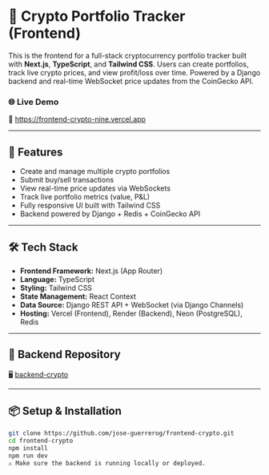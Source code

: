 # 🧮 Crypto Portfolio Tracker (Frontend)

This is the frontend for a full-stack cryptocurrency portfolio tracker built with **Next.js**, **TypeScript**, and **Tailwind CSS**. Users can create portfolios, track live crypto prices, and view profit/loss over time. Powered by a Django backend and real-time WebSocket price updates from the CoinGecko API.

### 🌐 Live Demo
🔗 https://frontend-crypto-nine.vercel.app

---

## 🚀 Features

- Create and manage multiple crypto portfolios
- Submit buy/sell transactions
- View real-time price updates via WebSockets
- Track live portfolio metrics (value, P&L)
- Fully responsive UI built with Tailwind CSS
- Backend powered by Django + Redis + CoinGecko API

---

## 🛠️ Tech Stack

- **Frontend Framework:** Next.js (App Router)
- **Language:** TypeScript
- **Styling:** Tailwind CSS
- **State Management:** React Context
- **Data Source:** Django REST API + WebSocket (via Django Channels)
- **Hosting:** Vercel (Frontend), Render (Backend), Neon (PostgreSQL), Redis

---

## 🔗 Backend Repository

🖥️ [backend-crypto](https://github.com/jose-guerrerog/backend-crypto)

---

## 📦 Setup & Installation

```bash
git clone https://github.com/jose-guerrerog/frontend-crypto.git
cd frontend-crypto
npm install
npm run dev
⚠️ Make sure the backend is running locally or deployed. 